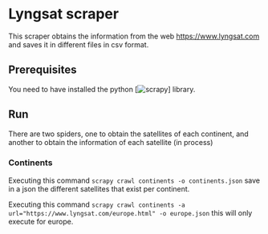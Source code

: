 # Lyngsat scraper

This scraper obtains the information from the web https://www.lyngsat.com and saves it in different files in csv format.

## Prerequisites
You need to have installed the python [![scrapy](https://scrapy.org/)] library.

## Run
There are two spiders, one to obtain the satellites of each continent, and another to obtain the information of each satellite (in process)

### Continents
Executing this command `scrapy crawl continents -o continents.json` save in a json the different satellites that exist per continent.

Executing this command `scrapy crawl continents -a url="https://www.lyngsat.com/europe.html" -o europe.json` this will only execute for europe.


